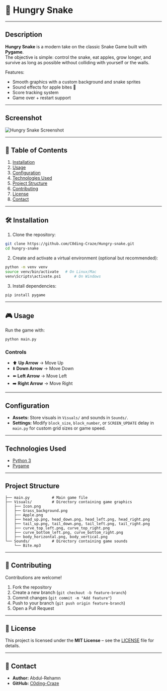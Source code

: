 # 🐍 Hungry Snake  
---

## Description  
**Hungry Snake** is a modern take on the classic Snake Game built with **Pygame**.  
The objective is simple: control the snake, eat apples, grow longer, and survive as long as possible without colliding with yourself or the walls.  

 Features:  
- Smooth graphics with a custom background and snake sprites  
- Sound effects for apple bites 🎵  
- Score tracking system  
- Game over + restart support  

---
## Screenshot  

![Hungry Snake Screenshot](screenshot.png)

---

## 📑 Table of Contents  
1. [Installation](#-installation)  
2. [Usage](#-usage)  
3. [Configuration](#configuration)
4. [Technologies Used](#technologies-used) 
5. [Project Structure](#project-structure)
6. [Contributing](#-contributing)  
7. [License](#-license)  
8. [Contact](#-contact)   

---

## 🛠 Installation  

1. Clone the repository:  
```bash
git clone https://github.com/C0ding-Craze/Hungry-snake.git
cd hungry-snake
```

2. Create and activate a virtual environment (optional but recommended):  
```bash
python -m venv venv
source venv/bin/activate   # On Linux/Mac
venv\Scripts\activate.ps1      # On Windows
```

3. Install dependencies:  
```bash
pip install pygame
```

---

## 🎮 Usage  

Run the game with:  
```bash
python main.py
```

### Controls  
- ⬆️ **Up Arrow** → Move Up  
- ⬇️ **Down Arrow** → Move Down  
- ⬅️ **Left Arrow** → Move Left  
- ➡️ **Right Arrow** → Move Right  

---

## Configuration  
- **Assets:** Store visuals in `Visuals/` and sounds in `Sounds/`.  
- **Settings:** Modify `block_size`, `block_number`, or `SCREEN_UPDATE` delay in `main.py` for custom grid sizes or game speed.  

---

## Technologies Used  
- [Python 3](https://www.python.org/)   
- [Pygame](https://www.pygame.org/news)  

---

## Project Structure

```
├── main.py          # Main game file
├── Visuals/         # Directory containing game graphics
│   ├── Icon.png
│   ├── Grass_background.png
│   ├── Apple.png
│   ├── head_up.png, head_down.png, head_left.png, head_right.png
│   ├── tail_up.png, tail_down.png, tail_left.png, tail_right.png
│   ├── curve_top_left.png, curve_top_right.png
│   ├── curve_bottom_left.png, curve_bottom_right.png
│   ├── body_horizontal.png, body_vertical.png
└── Sounds/          # Directory containing game sounds
    └── Bite.mp3
```

---

## 🤝 Contributing  
Contributions are welcome!  
1. Fork the repository  
2. Create a new branch (`git checkout -b feature-branch`)  
3. Commit changes (`git commit -m "Add feature"`)  
4. Push to your branch (`git push origin feature-branch`)  
5. Open a Pull Request  

---

## 📜 License  
This project is licensed under the **MIT License** – see the [LICENSE](LICENSE) file for details.  

---

## 👤 Contact  
- **Author:** Abdul-Rehamn  
- **GitHub:** [C0ding-Craze](https://github.com/C0ding-Craze)  

